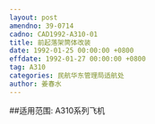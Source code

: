 ```yaml
---
layout: post
amendno: 39-0714
cadno: CAD1992-A310-01
title: 前起落架筒体改装
date: 1992-01-25 00:00:00 +0800
effdate: 1992-01-27 00:00:00 +0800
tag: A310
categories: 民航华东管理局适航处
author: 姜春水
---
```


##适用范围:
A310系列飞机

